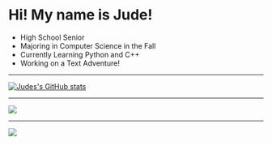 # Hi! My name is Jude! 
- High School Senior
- Majoring in Computer Science in the Fall
- Currently Learning Python and C++
- Working on a Text Adventure!

---
[![Judes's GitHub stats](https://github-readme-stats.vercel.app/api?username=Jude-Shorbaji&show_icons=true&theme=swift)](https://github.com/Jude-Shorbaji/github-readme-stats) 

---
![](https://github-readme-stats.vercel.app/api/top-langs/?username=jude-Shorbaji&theme=swift&hide_border=false&include_all_commits=false&count_private=false&layout=compact)

---
[![](https://visitcount.itsvg.in/api?id=Jude-Shorbaji&icon=0&color=0)](https://visitcount.itsvg.in)



<!-- Proudly created with GPRM ( https://gprm.itsvg.in ) -->
